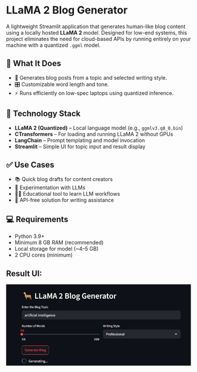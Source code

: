 # LLaMA 2 Blog Generator

A lightweight Streamlit application that generates human-like blog content using a locally hosted **LLaMA 2** model. Designed for low-end systems, this project eliminates the need for cloud-based APIs by running entirely on your machine with a quantized `.ggml` model.

## 🚀 What It Does

- 📝 Generates blog posts from a topic and selected writing style.
- 🎛️ Customizable word length and tone.
- ⚡ Runs efficiently on low-spec laptops using quantized inference.
  
## 🧠 Technology Stack

- **LLaMA 2 (Quantized)** – Local language model (e.g., `ggmlv3.q8_0.bin`)
- **CTransformers** – For loading and running LLaMA 2 without GPUs
- **LangChain** – Prompt templating and model invocation
- **Streamlit** – Simple UI for topic input and result display

## ✅ Use Cases

- 📚 Quick blog drafts for content creators
- 🧪 Experimentation with LLMs
- 🧑‍🎓 Educational tool to learn LLM workflows
- 🔌 API-free solution for writing assistance

## 💻 Requirements

- Python 3.9+
- Minimum 8 GB RAM (recommended)
- Local storage for model (~4–5 GB)
- 2 CPU cores (minimum)

## Result UI:

![Generated Blog Screenshot](result_ui_img/BlogGenerator.png)
